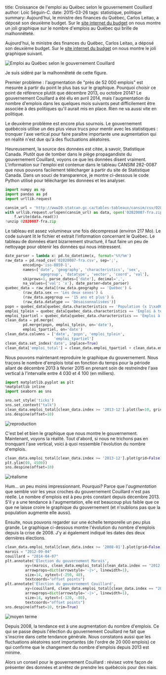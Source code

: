 title: Croissance de l'emploi au Québec selon le gouvernement Couillard
author: Loïc Séguin-C.
date: 2015-03-26
tags: statistique, politique
summary: Aujourd'hui, le ministre des finances du Québec, Carlos Leitao, a
    déposé son deuxième budget. Sur le [site internet du
    budget](http://www.budget.finances.gouv.qc.ca/budget/2015-2016/index.asp) on
    nous montre un joli graphique sur le nombre d'emplois au Québec qui brille
    de malhonnêteté.


Aujourd'hui, le ministre des finances du Québec, Carlos Leitao, a déposé son deuxième budget. Sur le [site internet du budget](http://www.budget.finances.gouv.qc.ca/budget/2015-2016/index.asp) on nous montre le joli graphique suivant.


![Emploi au Québec selon le gouvernement Couillard](|static|/images/2015-03-26_emploi_au_quebec_files/2015-03-26_emploi_au_quebec_1_0.png)


Je suis sidéré par la malhonnêteté de cette figure.

Premier problème : l'augmentation de "près de 52 000 emplois" est mesurée à
partir du point le plus bas sur le graphique. Pourquoi choisir ce point de
référence plutôt que décembre 2013, ou octobre 2014? Le gouvernement Couillard
a été élu en avril 2014, mais l'augmentation du nombre d'emplois dans les
quelques mois suivants peut difficilement être associée à des politiques qu'il
aurait mis en place. Rien ne va aussi vite en politique.

Le deuxième problème est encore plus sournois. Le gouvernement québécois
utilise un des plus vieux trucs pour mentir avec les statistiques : tronquer
l'axe vertical pour faire paraître importante une augmentation qui en réalité
n'est due qu'à des fluctuations aléatoires.

Heureusement, la source des données est citée, à savoir, Statistique Canada.
Plutôt que de tomber dans le piège propagandiste du gouvernement Couillard,
voyons ce que les données disent vraiment. L'information sur l'emploi est
contenue dans le tableau CANSIM 282-0087 que nous pouvons facilement
télécharger à partir du site de Statistique Canada. Dans un souci de
transparence, je montre ci-dessous le code Python utilisé pour télécharger les
données et les analyser.

```python
import numpy as np
import pandas as pd
import urllib.request

cansim_url = 'http://www20.statcan.gc.ca/tables-tableaux/cansim/csv/02820087-fra.zip'
with urllib.request.urlopen(cansim_url) as data, open('02820087-fra.zip', 'wb') as f:
    f.write(data.read())
!unzip 02820087-fra.zip
```

Le tableau est assez volumineux une fois décompressé (environ 217 Mo). Le code
suivant lit le fichier et extrait l'information concernant le Québec. Le
tableau de données étant bizarrement structuré, il faut faire un peu de
nettoyage pour obtenir les données qui nous intéressent.


```python
date_parser = lambda x: pd.to_datetime(x, format='%Y/%m')
raw_data = pd.read_csv('02820087-fra.csv', sep=';',
        encoding='iso-8859-1',
        names=['date', 'geography', 'characteristics', 'sex',
               'agegroup', 'datatype', 'vector', 'coord', 'val'],
        skiprows=1, parse_dates=['date'], decimal=',',
        na_values={'val': 'x'}, date_parser=date_parser)
quebec_data = raw_data[(raw_data.geography == 'Québec') &
        (raw_data.sex == 'Les deux sexes') &
        (raw_data.agegroup == '15 ans et plus') &
        (raw_data.datatype == 'Désaisonnalisées')]
popn = quebec_data[quebec_data.characteristics == 'Population (x 1\xa0000)'].loc[:, ('date', 'val')]
emploi_tplein = quebec_data[quebec_data.characteristics == 'Emploi à temps plein (x 1\xa0000)'].loc[:, ('date', 'val')]
emploi_tpartiel = quebec_data[quebec_data.characteristics == 'Emploi à temps partiel (x 1\xa0000)'].loc[:, ('date', 'val')]
clean_data = pd.merge(
        pd.merge(popn, emploi_tplein, on='date'),
        emploi_tpartiel, on='date')
clean_data.columns = ['date', 'popn', 'emploi_tplein',
                      'emploi_tpartiel']
clean_data.set_index('date', inplace=True)
clean_data['emploi_total'] = clean_data.emploi_tpartiel + clean_data.emploi_tplein
```

Nous pouvons maintenant reproduire le graphique du gouvernement. Nous traçons
le nombre d'emplois total en fonction du temps pour la période allant de
décembre 2013 à février 2015 en prenant soin de restreindre l'axe vertical à
l'intervalle entre 4 030 et 4 100 (en milliers).

```python
import matplotlib.pyplot as plt
%matplotlib inline
import seaborn as sns

sns.set_style('ticks')
sns.set_context("talk")
clean_data.emploi_total[clean_data.index >= '2013-12'].plot(lw=10, grid=False)
sns.despine(offset=10)
```


![reproduction](|static|/images/2015-03-26_emploi_au_quebec_files/2015-03-26_emploi_au_quebec_7_0.png)


C'est bel et bien le graphique que nous montre le gouvernement. Maintenant,
voyons la réalité. Tout d'abord, si nous ne trichons pas en tronquant l'axe
vertical, voici à quoi ressemble l'évolution du nombre d'emplois.


```python
clean_data.emploi_total[clean_data.index >= '2013-12'].plot(grid=False)
plt.ylim((0, 4500))
sns.despine(offset=10)
```


![réalisme](|static|/images/2015-03-26_emploi_au_quebec_files/2015-03-26_emploi_au_quebec_9_0.png)


Hum... un peu moins impressionnant. Pourquoi? Parce que l'*augmentation* que
semble voir les yeux croches du gouvernement Couillard n'est pas réelle. Le
nombre d'emplois est à peu près constant depuis décembre 2013. S'il y a une
tendance à l'augmentation, elle est beaucoup plus faible que ce que ne laisse
croire le graphique du gouvernement (et n'oublions pas que la population
augmente elle aussi).

Ensuite, nous pouvons regarder sur une échelle temporelle un peu plus grande.
Le graphique ci-dessous montre l'évolution du nombre d'emplois depuis la crise
de 2008. J'y ai également indiqué les dates des deux dernières élections.

```python
clean_data.emploi_total[clean_data.index >= '2008-01'].plot(grid=False)
marois = "2012-09-04"
couillard = "2014-04-07"
plt.annotate('Élection du gouvernement Marois',
         xy=(marois, clean_data.emploi_total[clean_data.index == "2012-09-01"].ix[0]),
         arrowprops=dict(arrowstyle='-|>', linewidth=1),
         size=14, xytext=(-250, 40),
         textcoords="offset points")
plt.annotate('Élection du gouvernement Couillard',
         xy=(couillard, clean_data.emploi_total[clean_data.index == "2014-04-01"].ix[0]),
         arrowprops=dict(arrowstyle='-|>', linewidth=1),
         size=14, xytext=(-120, -80),
         textcoords="offset points")
sns.despine(offset=10, trim=True)
```


![moyen terme](|static|/images/2015-03-26_emploi_au_quebec_files/2015-03-26_emploi_au_quebec_11_0.png)


Depuis 2008, la tendance est à une augmentation du nombre d'emplois. Ce qui se
passe depuis l'élection du gouvernement Couillard ne fait que s'inscrire dans
cette tendance générale. Nous constatons aussi que les fluctuations aléatoires
sont importantes (de l'ordre de 20 000 emplois) ce qui confirme que le
changement du nombre d'emplois depuis 2013 est minime.

Alors un conseil pour le gouvernement Couillard : révisez votre façon de
présenter des données et arrêtez de prendre les québécois pour des niais.
